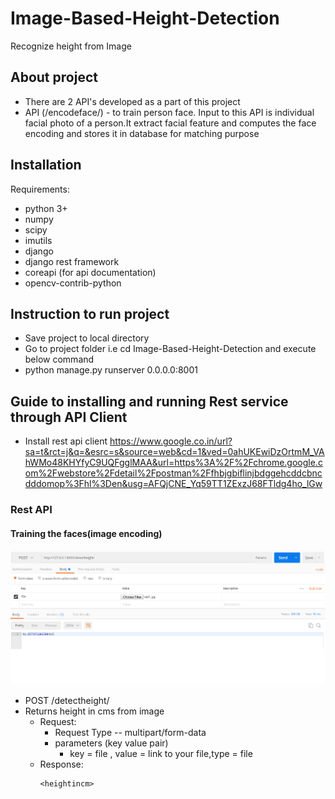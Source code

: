 # Image-Based-Height-Detection
Recognize height from Image

## About project
 * There are 2 API's developed as a part of this project
 * API (/encodeface/) - to train person face. Input to this API is individual facial photo of a person.It extract facial feature and        computes the face encoding and stores it in database for matching purpose

## Installation

Requirements:
* python 3+
* numpy
* scipy
* imutils
* django
* django rest framework
* coreapi (for api documentation)
* opencv-contrib-python

## Instruction to run project

* Save project to local directory
* Go to project folder i.e cd Image-Based-Height-Detection and execute below command
* python manage.py runserver 0.0.0.0:8001


## Guide to installing and running Rest service through API Client

* Install rest api client
https://www.google.co.in/url?sa=t&rct=j&q=&esrc=s&source=web&cd=1&ved=0ahUKEwiDzOrtmM_VAhWMo48KHYfyC9UQFgglMAA&url=https%3A%2F%2Fchrome.google.com%2Fwebstore%2Fdetail%2Fpostman%2Ffhbjgbiflinjbdggehcddcbncdddomop%3Fhl%3Den&usg=AFQjCNE_Yq59TT1ZExzJ68FTldg4ho_lGw

### Rest API
#### Training the faces(image encoding)
![alt text](https://github.com/ananthkhegde/Image-Based-Height-Detection/blob/master/assets/restexample.png)
* POST /detectheight/
 * Returns height in cms from image
   * Request:
      * Request Type -- multipart/form-data
      * parameters (key value pair)
         *  key = file , value = link to your file,type = file
    * Response:
         ```
         <heightincm>
         ```

